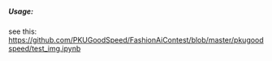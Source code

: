 ##### Usage:
see this: https://github.com/PKUGoodSpeed/FashionAiContest/blob/master/pkugoodspeed/test_img.ipynb
